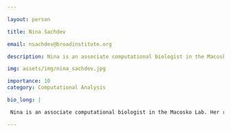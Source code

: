 ```yaml
---

layout: person

title: Nina Sachdev

email: nsachdev@broadinstitute.org

description: Nina is an associate computational biologist in the Macosko Lab. Her research focuses on developing and applying methods to analyze large-scale single-cell datasets. Prior to joining the Broad, she ...

img: assets/img/nina_sachdev.jpg

importance: 10
category: Computational Analysis

bio_long: |

 Nina is an associate computational biologist in the Macosko Lab. Her research focuses on developing and applying methods to analyze large-scale single-cell datasets. Prior to joining the Broad, she studied computer science at Wellesley College.

---
```


